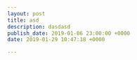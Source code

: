```yaml
---
layout: post
title: asd
description: dasdasd
publish_date: 2019-01-06 23:00:00 +0000
date: 2019-01-29 10:47:18 +0000

---
```

